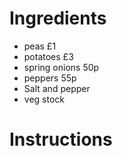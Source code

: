 # Ingredients
- peas £1
- potatoes £3
- spring onions 50p
- peppers 55p
- Salt and pepper 
- veg stock
# Instructions
